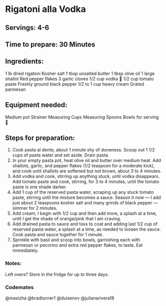 # Rigatoni alla Vodka

## Servings: 4-6

## Time to prepare: 30 Minutes

## Ingredients:
1 lb dried rigatoni
Kosher salt
1 tbsp unsalted butter
1 tbsp olive oil
1 large shallot
Red pepper flakes
3 garlic cloves
1/2 cup vodka 🍶
1/2 cup tomato paste
Freshly ground black pepper
1/2 to 1 cup heavy cream
Grated parmesan

## Equipment needed:
Medium pot
Strainer
Measuring Cups
Measuring Spoons
Bowls for serving 🥣

## Steps for preparation:
1. Cook pasta al dente, about 1 minute shy of doneness. Scoop out 1 1/2 cups of pasta water and set aside. Drain pasta. 
2. In your empty pasta pot, heat olive oil and butter over medium heat. Add shallots, garlic, and pepper flakes (1/2 teaspoon for a moderate kick), and cook until shallots are softened but not brown, about 3 to 4 minutes. 
3. Add vodka and cook, stirring up anything stuck, until vodka disappears. Add tomato paste and cook, stirring, for 3 to 4 minutes, until the tomato paste is one shade darker. 
4. Add 1 cup of the reserved pasta water, scraping up any stuck tomato paste, stirring until the mixture becomes a sauce. Season it now — I add just about 2 teaspoons kosher salt and many grinds of black pepper — simmer for 2 minutes. 
5. Add cream; I begin with 1/2 cup and then add more, a splash at a time, until I get the shade of orange/pink that I am craving.
6. Add drained pasta to sauce and toss to coat and adding last 1/2 cup of reserved pasta water, a splash at a time, as needed to loosen the sauce. Cook pasta and sauce together for 1 minute.
7. Sprinkle with basil and scoop into bowls, garnishing each with parmesan or pecorino and extra red pepper flakes, to taste. Eat immediately.


### Notes:
Left overs? Store in the fridge for up to three days.


### Codemates #
@masizha
@bradturner1
@duisenov
@julianarivera18
